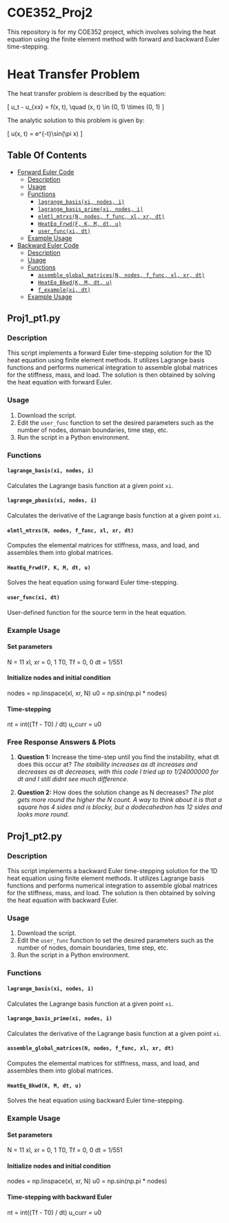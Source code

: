 # COE352_Proj2
This repository is for my COE352 project, which involves solving the heat equation using the finite element method with forward and backward Euler time-stepping.  

# Heat Transfer Problem

The heat transfer problem is described by the equation:

\[ u_t - u_{xx} = f(x, t), \quad (x, t) \in (0, 1) \times (0, 1) \]

The analytic solution to this problem is given by:

\[ u(x, t) = e^{-t}\sin(\pi x) \]

## Table Of Contents
- [Forward Euler Code](#proj1-pt1py)
  - [Description](#description)
  - [Usage](#usage)
  - [Functions](#functions)
    - [`lagrange_basis(xi, nodes, i)`](#lagrange_basisxi-nodes-i)
    - [`lagrange_basis_prime(xi, nodes, i)`](#lagrange_basis_primexi-nodes-i)
    - [`elmtl_mtrxs(N, nodes, f_func, xl, xr, dt)`](#elmtl_mtrxsN-nodes-f_func-xl-xr-dt)
    - [`HeatEq_Frwd(F, K, M, dt, u)`](#heateq_frwdF-k-m-dt-u)
    - [`user_func(xi, dt)`](#user_funcxi-dt)
  - [Example Usage](#example-usage)
- [Backward Euler Code](#Proj1_pt2.py)
  - [Description](#description-1)
  - [Usage](#usage-1)
  - [Functions](#functions-1)
    - [`assemble_global_matrices(N, nodes, f_func, xl, xr, dt)`](#assemble_global_matricesN-nodes-f_func-xl-xr-dt)
    - [`HeatEq_Bkwd(K, M, dt, u)`](#heateq_bkwdK-m-dt-u)
    - [`f_example(xi, dt)`](#f_examplexi-dt)
  - [Example Usage](#example-usage-1)

## Proj1_pt1.py

### Description
This script implements a forward Euler time-stepping solution for the 1D heat equation using finite element methods. It utilizes Lagrange basis functions and performs numerical integration to assemble global matrices for the stiffness, mass, and load. The solution is then obtained by solving the heat equation with forward Euler.

### Usage
1. Download the script.
2. Edit the `user_func` function to set the desired parameters such as the number of nodes, domain boundaries, time step, etc.
3. Run the script in a Python environment.

### Functions

#### `lagrange_basis(xi, nodes, i)`
Calculates the Lagrange basis function at a given point `xi`.

#### `lagrange_pbasis(xi, nodes, i)`
Calculates the derivative of the Lagrange basis function at a given point `xi`.

#### `elmtl_mtrxs(N, nodes, f_func, xl, xr, dt)`
Computes the elemental matrices for stiffness, mass, and load, and assembles them into global matrices.

#### `HeatEq_Frwd(F, K, M, dt, u)`
Solves the heat equation using forward Euler time-stepping.

#### `user_func(xi, dt)`
User-defined function for the source term in the heat equation.

### Example Usage

#### Set parameters
N = 11
xl, xr = 0, 1
T0, Tf = 0, 0
dt = 1/551

#### Initialize nodes and initial condition
nodes = np.linspace(xl, xr, N)
u0 = np.sin(np.pi * nodes)

#### Time-stepping
nt = int((Tf - T0) / dt)
u_curr = u0

### Free Response Answers & Plots

1. **Question 1:** Increase the time-step until you find the instability, what dt does this occur at?
   *The staibility increases as dt increases and decreases as dt decreases, with this code I tried up to 1/24000000 for dt and I still didnt see much difference.*

2. **Question 2:** How does the solution change as N decreases?
   *The plot gets more round the higher the N count. A way to think about it is that a square has 4 sides and is blocky, but a dodecahedron has 12 sides and looks more round.*

## Proj1_pt2.py

### Description
This script implements a backward Euler time-stepping solution for the 1D heat equation using finite element methods. It utilizes Lagrange basis functions and performs numerical integration to assemble global matrices for the stiffness, mass, and load. The solution is then obtained by solving the heat equation with backward Euler.

### Usage
1. Download the script.
2. Edit the `user_func` function to set the desired parameters such as the number of nodes, domain boundaries, time step, etc.
3. Run the script in a Python environment.

### Functions

#### `lagrange_basis(xi, nodes, i)`
Calculates the Lagrange basis function at a given point `xi`.

#### `lagrange_basis_prime(xi, nodes, i)`
Calculates the derivative of the Lagrange basis function at a given point `xi`.

#### `assemble_global_matrices(N, nodes, f_func, xl, xr, dt)`
Computes the elemental matrices for stiffness, mass, and load, and assembles them into global matrices.

#### `HeatEq_Bkwd(K, M, dt, u)`
Solves the heat equation using backward Euler time-stepping.

### Example Usage

#### Set parameters
N = 11
xl, xr = 0, 1
T0, Tf = 0, 0
dt = 1/551

#### Initialize nodes and initial condition
nodes = np.linspace(xl, xr, N)
u0 = np.sin(np.pi * nodes)

#### Time-stepping with backward Euler
nt = int((Tf - T0) / dt)
u_curr = u0
